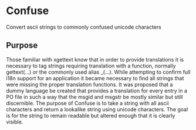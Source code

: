# Confuse
Convert ascii strings to commonly confused unicode characters

## Purpose
Those familiar with xgettext know that in order to provide translations it is necessary to tag strings requiring translation with a function, normally gettext(...) or the commonly used alias _(...).
While attempting to confirm full i18n support for an application it became necessary to find all strings that were missing the proper translation functions. It was proposed that a dummy language be created that provides a translation for every entry in a PO file in such a way that the msgid and msgstr be mostly similar but still discernible.
The purpose of Confuse is to take a string with all ascii characters and return a lookalike string using unicode characters. The goal is for the string to remain readable but altered enough that it is clearly visible.
